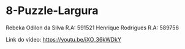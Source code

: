 # 8-Puzzle-Largura

Rebeka Odilon da Silva R.A: 591521
Henrique Rodrigues R.A: 589756 

Link do vídeo: https://youtu.be/iXO_36kWDkY
